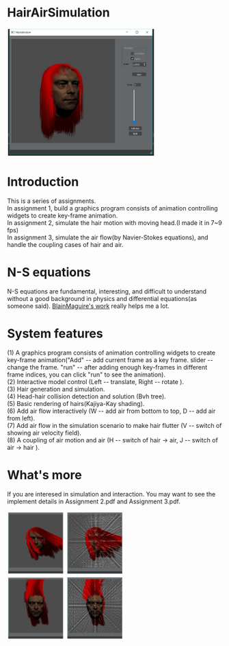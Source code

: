 # HairAirSimulation
<img src="https://github.com/JustLuoxi/HairAirSimulation/blob/master/interface.jpg" height="300">

# Introduction 

This is a series of assignments.    
In assignment 1, build a graphics program consists of animation controlling widgets to create key-frame animation.    
In assignment 2, simulate the hair motion with moving head.(I made it in 7~9 fps)   
In assignment 3, simulate the air flow(by Navier-Stokes equations), and handle the coupling cases of hair and air. 

# N-S equations

N-S equations are fundamental, interesting, and difficult to understand without a good background in physics and differential equations(as someone said). [BlainMaguire's work](https://github.com/BlainMaguire/3dfluid, "3d fluid") really helps me a lot.   

# System features

(1) A graphics program consists of animation controlling widgets to create key-frame animation("Add" -- add current frame as a key frame. slider -- change the frame. "run" -- after adding enough key-frames in different frame indices, you can click "run" to see the animation).    
(2) Interactive model control (Left -- translate, Right -- rotate ).     
(3) Hair generation and simulation.    
(4) Head-hair collision detection and solution (Bvh tree).    
(5) Basic rendering of hairs(Kajiya-Kay shading).     
(6) Add air flow interactively (W -- add air from bottom to top, D -- add air from left).    
(7) Add air flow in the simulation scenario to make hair flutter (V -- switch of showing air velocity field).    
(8) A coupling of air motion and air (H -- switch of hair -> air, J -- switch of air -> hair ).    

# What's more
If you are interesed in simulation and interaction. You may want to see the implement details in Assignment 2.pdf and Assignment 3.pdf. 

<img src="https://github.com/JustLuoxi/HairAirSimulation/blob/master/result.jpg" height="300">
